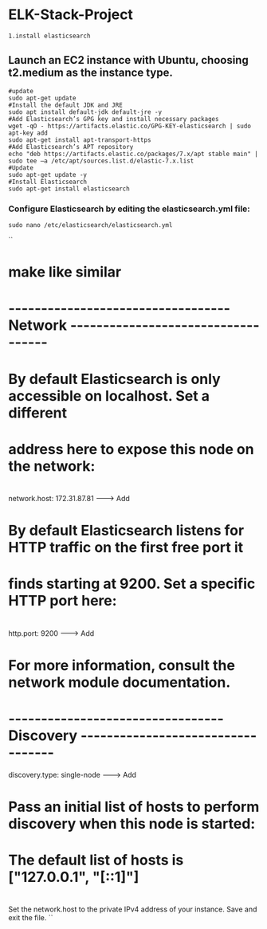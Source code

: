 # ELK-Stack-Project

``1.install elasticsearch`` 
## Launch an EC2 instance with Ubuntu, choosing t2.medium as the instance type.

```
#update
sudo apt-get update
#Install the default JDK and JRE
sudo apt install default-jdk default-jre -y
#Add Elasticsearch’s GPG key and install necessary packages
wget -qO - https://artifacts.elastic.co/GPG-KEY-elasticsearch | sudo apt-key add 
sudo apt-get install apt-transport-https
#Add Elasticsearch’s APT repository
echo "deb https://artifacts.elastic.co/packages/7.x/apt stable main" | sudo tee –a /etc/apt/sources.list.d/elastic-7.x.list
#Update
sudo apt-get update -y
#Install Elasticsearch
sudo apt-get install elasticsearch

```

### Configure Elasticsearch by editing the elasticsearch.yml file:
```
sudo nano /etc/elasticsearch/elasticsearch.yml
```
``
# make like similar
# ---------------------------------- Network -----------------------------------
#
# By default Elasticsearch is only accessible on localhost. Set a different
# address here to expose this node on the network:
#
network.host: 172.31.87.81     ---> Add
#
# By default Elasticsearch listens for HTTP traffic on the first free port it
# finds starting at 9200. Set a specific HTTP port here:
#
http.port: 9200                ---> Add
#
# For more information, consult the network module documentation.
#
# --------------------------------- Discovery ----------------------------------
discovery.type: single-node    ---> Add
# Pass an initial list of hosts to perform discovery when this node is started:
# The default list of hosts is ["127.0.0.1", "[::1]"]
#

Set the network.host to the private IPv4 address of your instance.
Save and exit the file.
``
